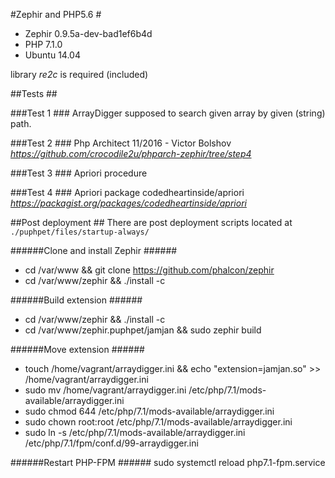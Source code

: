 #Zephir and PHP5.6 #

* Zephir 0.9.5a-dev-bad1ef6b4d
* PHP 7.1.0
* Ubuntu 14.04

library *re2c* is required (included)


##Tests ##

###Test 1 ###
ArrayDigger supposed to search given array by given (string) path.

###Test 2 ###
Php Architect 11/2016 - Victor Bolshov
*https://github.com/crocodile2u/phparch-zephir/tree/step4*

###Test 3 ###
Apriori procedure

###Test 4 ###
Apriori package codedheartinside/apriori
*https://packagist.org/packages/codedheartinside/apriori*




##Post deployment ##
There are post deployment scripts located at `./puphpet/files/startup-always/`

######Clone and install Zephir ######
* cd /var/www && git clone https://github.com/phalcon/zephir
* cd /var/www/zephir && ./install -c

######Build extension ######
* cd /var/www/zephir && ./install -c
* cd /var/www/zephir.puphpet/jamjan && sudo zephir build

######Move extension ######
* touch /home/vagrant/arraydigger.ini && echo "extension=jamjan.so" >> /home/vagrant/arraydigger.ini
* sudo mv /home/vagrant/arraydigger.ini /etc/php/7.1/mods-available/arraydigger.ini
* sudo chmod 644 /etc/php/7.1/mods-available/arraydigger.ini
* sudo chown root:root /etc/php/7.1/mods-available/arraydigger.ini
* sudo ln -s /etc/php/7.1/mods-available/arraydigger.ini /etc/php/7.1/fpm/conf.d/99-arraydigger.ini

######Restart PHP-FPM ######
sudo systemctl reload php7.1-fpm.service
